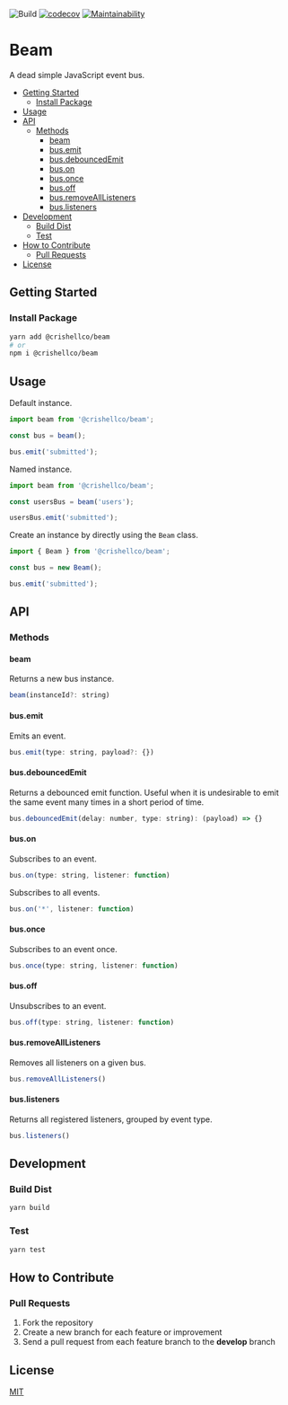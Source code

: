 ![Build](https://github.com/crishellco/beam/workflows/Build/badge.svg)
[![codecov](https://codecov.io/gh/crishellco/beam/branch/master/graph/badge.svg?token=M7N86U5GF7)](https://codecov.io/gh/crishellco/beam)
[![Maintainability](https://api.codeclimate.com/v1/badges/10d5790796ad8b2f166c/maintainability)](https://codeclimate.com/github/crishellco/beam/maintainability)

# Beam

A dead simple JavaScript event bus.

*   [Getting Started](#getting-started)
    *   [Install Package](#install-package)
*   [Usage](#usage)
*   [API](#api)
    *   [Methods](#methods)
        *   [beam](#factory)
        *   [bus.emit](#busemit)
        *   [bus.debouncedEmit](#busdebouncedemit)
        *   [bus.on](#buson)
        *   [bus.once](#busonce)
        *   [bus.off](#busoff)
        *   [bus.removeAllListeners](#busremovealllisteners)
        *   [bus.listeners](#buslisteners)
*   [Development](#development)
    *   [Build Dist](#build-dist)
    *   [Test](#test)
*   [How to Contribute](#how-to-contribute)
    *   [Pull Requests](#pull-requests)
*   [License](#license)

## Getting Started

### Install Package

```bash
yarn add @crishellco/beam
# or
npm i @crishellco/beam
```

## Usage

Default instance.

```javascript
import beam from '@crishellco/beam';

const bus = beam();

bus.emit('submitted');
```

Named instance.

```javascript
import beam from '@crishellco/beam';

const usersBus = beam('users');

usersBus.emit('submitted');
```

Create an instance by directly using the `Beam` class.

```javascript
import { Beam } from '@crishellco/beam';

const bus = new Beam();

bus.emit('submitted');
```

## API

### Methods

#### beam <a id="factory"></a>

Returns a new bus instance.

```javascript
beam(instanceId?: string)
```

#### bus.emit

Emits an event.

```javascript
bus.emit(type: string, payload?: {})
```

#### bus.debouncedEmit

Returns a debounced emit function. Useful when it is undesirable to emit the same event many times in a short period of time.

```javascript
bus.debouncedEmit(delay: number, type: string): (payload) => {}
```

#### bus.on

Subscribes to an event.

```javascript
bus.on(type: string, listener: function)
```

Subscribes to all events.

```javascript
bus.on('*', listener: function)
```

#### bus.once

Subscribes to an event once.

```javascript
bus.once(type: string, listener: function)
```

#### bus.off

Unsubscribes to an event.

```javascript
bus.off(type: string, listener: function)
```

#### bus.removeAllListeners

Removes all listeners on a given bus.

```javascript
bus.removeAllListeners()
```

#### bus.listeners

Returns all registered listeners, grouped by event type.

```javascript
bus.listeners()
```

## Development

### Build Dist

```bash
yarn build
```

### Test

```bash
yarn test
```

## How to Contribute

### Pull Requests

1.  Fork the repository
2.  Create a new branch for each feature or improvement
3.  Send a pull request from each feature branch to the **develop** branch

## License

[MIT](http://opensource.org/licenses/MIT)
